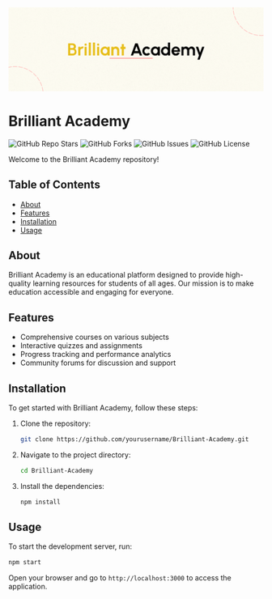 ![Brilliant Academy Banner Image](/src/BrilliantAcademy.png)

# Brilliant Academy

![GitHub Repo Stars](https://img.shields.io/github/stars/DolenDeori/Brilliant-Academy)
![GitHub Forks](https://img.shields.io/github/forks/DolenDeori/Brilliant-Academy)
![GitHub Issues](https://img.shields.io/github/issuesDolenDeori/Brilliant-Academy)
![GitHub License](https://img.shields.io/github/license/DolenDeori/Brilliant-Academy)

Welcome to the Brilliant Academy repository!

## Table of Contents

- [About](#about)
- [Features](#features)
- [Installation](#installation)
- [Usage](#usage)

## About

Brilliant Academy is an educational platform designed to provide high-quality learning resources for students of all ages. Our mission is to make education accessible and engaging for everyone.

## Features

- Comprehensive courses on various subjects
- Interactive quizzes and assignments
- Progress tracking and performance analytics
- Community forums for discussion and support

## Installation

To get started with Brilliant Academy, follow these steps:

1. Clone the repository:
   ```bash
   git clone https://github.com/yourusername/Brilliant-Academy.git
   ```
2. Navigate to the project directory:
   ```bash
   cd Brilliant-Academy
   ```
3. Install the dependencies:
   ```bash
   npm install
   ```

## Usage

To start the development server, run:

```bash
npm start
```

Open your browser and go to `http://localhost:3000` to access the application.
